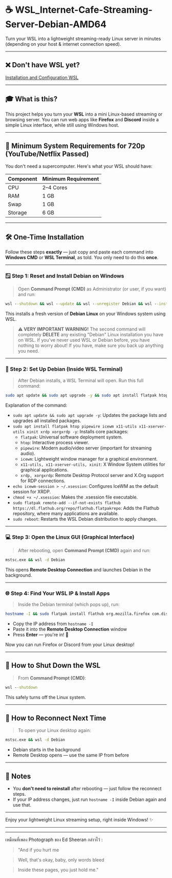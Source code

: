 # ☕ WSL_Internet-Cafe-Streaming-Server-Debian-AMD64

Turn your WSL into a lightweight streaming-ready Linux server in minutes (depending on your host & internet connection speed).

---

## ❌ Don't have WSL yet?

[Installation and Configuration WSL](https://github.com/neew1152/Installation-and-Configuration-WSL)

---

## 🎓 What is this?

This project helps you turn your **WSL** into a mini Linux-based streaming or browsing server. You can run web apps like **Firefox** and **Discord** inside a simple Linux interface, while still using Windows host.

---

## 🧠 Minimum System Requirements for 720p (YouTube/Netflix Passed)

You don't need a supercomputer. Here's what your WSL should have:

| Component | Minimum Requirement |
|-----------|---------------------|
| CPU       | 2–4 Cores           |
| RAM       | 1 GB                |
| Swap      | 1 GB                |
| Storage   | 6 GB                |

---

## 🛠️ One-Time Installation

Follow these steps **exactly** — just copy and paste each command into **Windows CMD** or **WSL Terminal**, as told. You only need to do this **once**.

---

### 🪟 Step 1: Reset and Install Debian on Windows

> Open **Command Prompt (CMD)** as Administrator (or user, if you want) and run:

```cmd
wsl --shutdown && wsl --update && wsl --unregister Debian && wsl --install Debian
```

This installs a fresh version of **Debian Linux** on your Windows system using WSL.

> **⚠️ VERY IMPORTANT WARNING!**
> The second command will completely **DELETE** any existing "Debian" Linux installation you have on WSL. If you've never used WSL or Debian before, you have nothing to worry about! If you have, make sure you back up anything you need.

---

### 🐧 Step 2: Set Up Debian (Inside WSL Terminal)

> After Debian installs, a WSL Terminal will open. Run this full command:

```bash
sudo apt update && sudo apt upgrade -y && sudo apt install flatpak htop pipewire icewm x11-utils x11-xserver-utils xinit xrdp xorgxrdp -y && echo icewm-session > ~/.xsession && chmod +x ~/.xsession && sudo flatpak remote-add --if-not-exists flathub https://dl.flathub.org/repo/flathub.flatpakrepo && sudo reboot
```

Explanation of the command:
*   `sudo apt update && sudo apt upgrade -y`: Updates the package lists and upgrades all installed packages.
*   `sudo apt install flatpak htop pipewire icewm x11-utils x11-xserver-utils xinit xrdp xorgxrdp -y`: Installs core packages:
    *   `flatpak`: Universal software deployment system.
    *   `htop`: Interactive process viewer.
    *   `pipewire`: Modern audio/video server (important for streaming audio).
    *   `icewm`: Lightweight window manager for a graphical environment.
    *   `x11-utils, x11-xserver-utils, xinit`: X Window System utilities for graphical applications.
    *   `xrdp, xorgxrdp`: Remote Desktop Protocol server and X.Org support for RDP connections.
*   `echo icewm-session > ~/.xsession`: Configures IceWM as the default session for XRDP.
*   `chmod +x ~/.xsession`: Makes the .xsession file executable.
*   `sudo flatpak remote-add --if-not-exists flathub https://dl.flathub.org/repo/flathub.flatpakrepo`: Adds the Flathub repository, where many applications are available.
*   `sudo reboot`: Restarts the WSL Debian distribution to apply changes.

---

### 💻 Step 3: Open the Linux GUI (Graphical Interface)

> After rebooting, open **Command Prompt (CMD)** again and run:

```cmd
mstsc.exe && wsl -d Debian
```

This opens **Remote Desktop Connection** and launches Debian in the background.

---

### 🌐 Step 4: Find Your WSL IP & Install Apps

> Inside the Debian terminal (which pops up), run:

```bash
hostname -I && sudo flatpak install flathub org.mozilla.firefox com.discordapp.Discord
```

* Copy the IP address from `hostname -I`
* Paste it into the **Remote Desktop Connection** window
* Press **Enter** — you're in! 🎉

Now you can run Firefox or Discord from your Linux desktop!

---

## 📴 How to Shut Down the WSL

> From **Command Prompt (CMD)**:

```cmd
wsl --shutdown
```

This safely turns off the Linux system.

---

## 🔁 How to Reconnect Next Time

> To open your Linux desktop again:

```cmd
mstsc.exe && wsl -d Debian
```

* Debian starts in the background
* Remote Desktop opens — use the same IP from before

---

## 📌 Notes

* You **don't need to reinstall** after rebooting — just follow the reconnect steps.
* If your IP address changes, just run `hostname -I` inside Debian again and use that.

---

Enjoy your lightweight Linux streaming setup, right inside Windows! ✨

---
---

เหมือนที่เพลง Photograph ของ Ed Sheeran กล่าวไว้ :

> "And if you hurt me

> Well, that's okay, baby, only words bleed

> Inside these pages, you just hold me."
